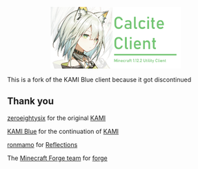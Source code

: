 <p align="center">
    <img src="https://raw.githubusercontent.com/GodlyPeeta/calcite-client/main/src/main/resources/calciteclient.png" style="width: 60%">
</p>

This is a fork of the KAMI Blue client because it got discontinued
## Thank you

[zeroeightysix](https://github.com/zeroeightysix) for the original [KAMI](https://github.com/zeroeightysix/KAMI)

[KAMI Blue](https://github.com/kami-blue) for the continuation of [KAMI](https://github.com/zeroeightysix/KAMI)

[ronmamo](https://github.com/ronmamo/) for [Reflections](https://github.com/ronmamo/reflections)

The [Minecraft Forge team](https://github.com/MinecraftForge) for [forge](https://files.minecraftforge.net/)
